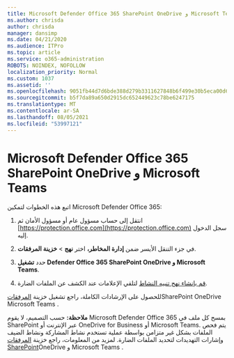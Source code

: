 ```yaml
---
title: Microsoft Defender Office 365 SharePoint OneDrive و Microsoft Teams
ms.author: chrisda
author: chrisda
manager: dansimp
ms.date: 04/21/2020
ms.audience: ITPro
ms.topic: article
ms.service: o365-administration
ROBOTS: NOINDEX, NOFOLLOW
localization_priority: Normal
ms.custom: 1037
ms.assetid: ''
ms.openlocfilehash: 9051fb44d7d6bde388d279b3311627848b6f499e30b5eca00d6a47cef105fb77
ms.sourcegitcommit: b5f7da89a650d2915dc652449623c78be6247175
ms.translationtype: MT
ms.contentlocale: ar-SA
ms.lasthandoff: 08/05/2021
ms.locfileid: "53997121"
---
```

# <a name="microsoft-defender-for-office-365-for-sharepoint-onedrive-and-microsoft-teams"></a>Microsoft Defender Office 365 SharePoint OneDrive و Microsoft Teams

اتبع هذه الخطوات لتمكين Microsoft Defender Office 365:

1. انتقل إلى حساب مسؤول عام أو مسؤول الأمان ثم [https://protection.office.com](https://protection.office.com) سجل الدخول إليه.

2. في جزء التنقل الأيسر ضمن **إدارة المخاطر،** اختر **نهج** \> **خزينة المرفقات**.

3. حدد **تشغيل Defender Office 365 SharePoint OneDrive و Microsoft Teams**.

4. [قم بإنشاء نهج تنبيه النشاط](/microsoft-365/compliance/create-activity-alerts) لتلقي الإعلامات عند الكشف عن الملفات الضارة.

للحصول على الإرشادات الكاملة، راجع تشغيل خزينة [المرفقات](/microsoft-365/security/office-365-security/turn-on-atp-for-spo-odb-and-teams)SharePoint OneDrive Microsoft Teams .

**ملاحظة:** حسب التصميم، لا يقوم Microsoft Defender Office 365 بمسح كل ملف في SharePoint عبر الإنترنت أو OneDrive for Business أو Microsoft Teams. يتم فحص الملفات بشكل غير متزامن بواسطة عملية تستخدم نشاط المشاركة ونشاط الضيف وإشارات التهديدات لتحديد الملفات الضارة. لمزيد من المعلومات، راجع خزينة [المرفقات SharePoint](/microsoft-365/security/office-365-security/atp-for-spo-odb-and-teams)OneDrive و Microsoft Teams .
